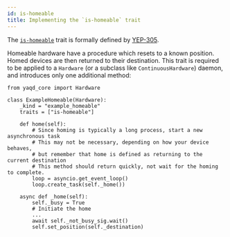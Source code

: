 ```yaml
---
id: is-homeable
title: Implementing the `is-homeable` trait
---
```


The [`is-homeable`](https://yaq.fyi/traits/is-homeable) trait is formally defined by [YEP-305](https://yeps.yaq.fyi/305).

Homeable hardware have a procedure which resets to a known position.
Homed devices are then returned to their destination. This trait is
required to be applied to a `Hardware` (or a subclass like `ContinuousHardware`)
daemon, and introduces only one additional method:


```
from yaqd_core import Hardware

class ExampleHomeable(Hardware):
    _kind = "example_homeable"
    traits = ["is-homeable"]

    def home(self):
        # Since homing is typically a long process, start a new asynchronous task
        # This may not be necessary, depending on how your device behaves,
        # but remember that home is defined as returning to the current destination
        # This method should return quickly, not wait for the homing to complete.
        loop = asyncio.get_event_loop()
        loop.create_task(self._home())

    async def _home(self):
        self._busy = True
        # Initiate the home
        ...
        await self._not_busy_sig.wait()
        self.set_position(self._destination)
```
